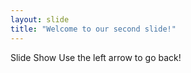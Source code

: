 ```yaml
---
layout: slide
title: "Welcome to our second slide!"
---
```

Slide Show
Use the left arrow to go back!
